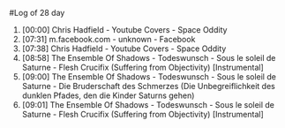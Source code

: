 #Log of 28 day

1. [00:00] Chris Hadfield - Youtube Covers - Space Oddity
1. [07:31] m.facebook.com - unknown - Facebook
1. [07:38] Chris Hadfield - Youtube Covers - Space Oddity
1. [08:58] The Ensemble Of Shadows - Todeswunsch - Sous le soleil de Saturne - Flesh Crucifix (Suffering from Objectivity) [Instrumental]
1. [09:00] The Ensemble Of Shadows - Todeswunsch - Sous le soleil de Saturne - Die Bruderschaft des Schmerzes (Die Unbegreiflichkeit des dunklen Pfades, den die Kinder Saturns gehen)
1. [09:01] The Ensemble Of Shadows - Todeswunsch - Sous le soleil de Saturne - Flesh Crucifix (Suffering from Objectivity) [Instrumental]
